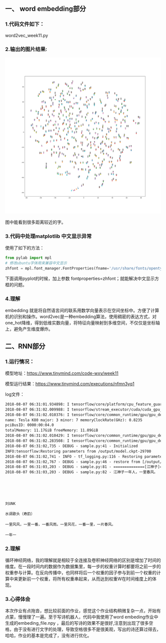 ## 一、 word embedding部分

### 1.代码文件如下：

word2vec_week11.py

### 2.输出的图片结果:

![tsne_w11](tsne_w11.png)

图中能看到很多距离较近的字。

### 3.代码中处理matplotlib 中文显示异常

使用了如下的方法：

```python
from pylab import mpl
# 修改ubuntu字体用来兼容中文显示
zhfont = mpl.font_manager.FontProperties(fname='/usr/share/fonts/opentype/noto/NotoSansCJK-Regular.ttc')
```

下面调用pyplot的时候，加上参数 fontproperties=zhfont；就能解决中文显示方框的问题。

### 4.理解

embedding 就是将自然语言间的联系用数学向量表示在空间坐标中。方便了计算机的识别和操作。word2vec是一种embedding算法，使用稠密的表达方式，对one_hot降维，得到低维实数向量，将特征向量映射到多维空间，不仅仅是坐标轴上，避免产生维度爆炸。



## 二、RNN部分

### 1.运行情况：

模型地址：https://www.tinymind.com/code-wxy/week11

模型运行结果：https://www.tinymind.com/executions/nfmn3yq1

log文件：

```tex
2018-08-07 06:31:01.934898: I tensorflow/core/platform/cpu_feature_guard.cc:140] Your CPU supports instructions that this TensorFlow binary was not compiled to use: SSE4.1 SSE4.2 AVX AVX2 FMA
2018-08-07 06:31:02.009988: I tensorflow/stream_executor/cuda/cuda_gpu_executor.cc:898] successful NUMA node read from SysFS had negative value (-1), but there must be at least one NUMA node, so returning NUMA node zero
2018-08-07 06:31:02.010376: I tensorflow/core/common_runtime/gpu/gpu_device.cc:1212] Found device 0 with properties: 
name: Tesla K80 major: 3 minor: 7 memoryClockRate(GHz): 0.8235
pciBusID: 0000:00:04.0
totalMemory: 11.17GiB freeMemory: 11.09GiB
2018-08-07 06:31:02.010429: I tensorflow/core/common_runtime/gpu/gpu_device.cc:1312] Adding visible gpu devices: 0
2018-08-07 06:31:02.283508: I tensorflow/core/common_runtime/gpu/gpu_device.cc:993] Creating TensorFlow device (/job:localhost/replica:0/task:0/device:GPU:0 with 10751 MB memory) -> physical GPU (device: 0, name: Tesla K80, pci bus id: 0000:00:04.0, compute capability: 3.7)
2018-08-07 06:31:02,735 - DEBUG - sample.py:41 - Initialized
INFO:tensorflow:Restoring parameters from /output/model.ckpt-29700
2018-08-07 06:31:02,741 - INFO - tf_logging.py:116 - Restoring parameters from /output/model.ckpt-29700
2018-08-07 06:31:02,767 - DEBUG - sample.py:46 - restore from [/output/model.ckpt-29700]
2018-08-07 06:31:03,203 - DEBUG - sample.py:81 - ==============[江神子]==============
2018-08-07 06:31:03,203 - DEBUG - sample.py:82 - 江神子一年人，一里春风。





刘UNK

水调歌头（寿韵）

一里风风，一里一番，一番风雨。一里风花，一番一里，一片春风。

一年一
```



### 2.理解

循环神经网络，我的理解就是相较于全连接及卷积神经网络的区别是增加了时间的维度。在一段时间内的数据作为数据集里，每一步的权重计算时都要将之前一步的权重参与计算。在反向传播中，也同样将后一个权重的因子参与到前一个权重的计算中来更新前一个权重，将所有权重串起来，从而达到权重W在时间维度上的体现。

### 3.心得体会

本次作业有点拖沓，想比较前面的作业，感觉这个作业结构稍微复杂一点，开始有点蒙，慢慢理了一遍。至于写诗机器人，代码中我使用了word embeding作业中生成的embeding_file.npy ，最后的写诗的效果不是很好,注意到出现了很多空格，由于没有进行文字的处理，导致空格很多不是很美观，写出的诗还算过得去，哈哈，作业的基本是完成了，没有进行优化。

